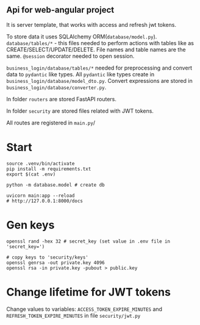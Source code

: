 Api for web-angular project
----
It is server template, that works with access and refresh jwt tokens.

To store data it uses SQLAlchemy ORM(```database/model.py```). ```database/tables/*``` - this files needed to perform actions with tables like as CREATE/SELECT/UPDATE/DELETE. File names and table names are the same. ```@session``` decorator needed to open session.

```business_login/database/tables/*``` needed for preprocessing and convert data to ```pydantic``` like types. All ```pydantic``` like types create in ```business_login/database/model_dto.py```. Convert expressions are stored in ```business_login/database/converter.py```.

In folder ```routers``` are stored FastAPI routers.

In folder ```security``` are stored files related with JWT tokens.

All routes are registered in ```main.py```/

# Start

    source .venv/bin/activate
    pip install -m requirements.txt
    export $(cat .env)

    python -m database.model # create db

    uvicorn main:app --reload
    # http://127.0.0.1:8000/docs


# Gen keys

    openssl rand -hex 32 # secret_key (set value in .env file in 'secret_key=')

    # copy keys to 'security/keys'
    openssl genrsa -out private.key 4096
    openssl rsa -in private.key -pubout > public.key


# Change lifetime for JWT tokens

Change values to variables: ```ACCESS_TOKEN_EXPIRE_MINUTES``` and ```REFRESH_TOKEN_EXPIRE_MINUTES```
in file ```security/jwt.py```